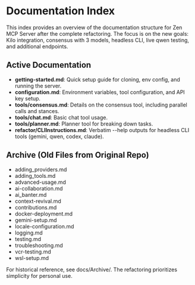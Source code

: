 # Documentation Index

This index provides an overview of the documentation structure for Zen MCP Server after the complete refactoring. The focus is on the new goals: Kilo integration, consensus with 3 models, headless CLI, live qwen testing, and additional endpoints.

## Active Documentation

- **getting-started.md**: Quick setup guide for cloning, env config, and running the server.
- **configuration.md**: Environment variables, tool configuration, and API key setup.
- **tools/consensus.md**: Details on the consensus tool, including parallel calls and stances.
- **tools/chat.md**: Basic chat tool usage.
- **tools/planner.md**: Planner tool for breaking down tasks.
- **refactor/CLIInstructions.md**: Verbatim --help outputs for headless CLI tools (gemini, qwen, codex, claude).

## Archive (Old Files from Original Repo)
- adding_providers.md
- adding_tools.md
- advanced-usage.md
- ai-collaboration.md
- ai_banter.md
- context-revival.md
- contributions.md
- docker-deployment.md
- gemini-setup.md
- locale-configuration.md
- logging.md
- testing.md
- troubleshooting.md
- vcr-testing.md
- wsl-setup.md

For historical reference, see docs/Archive/. The refactoring prioritizes simplicity for personal use.
